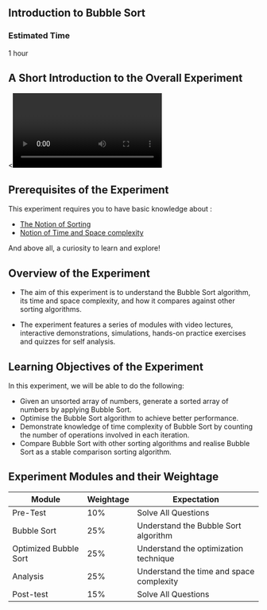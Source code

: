 ##  Introduction to Bubble Sort

### Estimated Time

1 hour

## A Short Introduction to the Overall Experiment

<<video link>>

## Prerequisites of the Experiment


This experiment requires you to have basic knowledge about :

   - [The Notion of Sorting](https://en.wikipedia.org/wiki/Sorting_algorithm)
   - [Notion of Time and Space complexity](https://en.wikipedia.org/wiki/Time_complexity)

And above all, a curiosity to learn and explore!


## Overview of the Experiment

- The aim of this experiment is to understand the Bubble Sort algorithm, its time and space complexity, and how it compares against other sorting algorithms.

- The experiment features a series of modules with video lectures, interactive demonstrations, simulations, hands-on practice exercises and quizzes for self analysis.

## Learning Objectives of the Experiment

In this experiment, we will be able to do the following:

   - Given an unsorted array of numbers, generate a sorted array of numbers by applying Bubble Sort.
   - Optimise the Bubble Sort algorithm to achieve better performance.
   - Demonstrate knowledge of time complexity of Bubble Sort by counting the number of operations involved in each iteration.
   - Compare Bubble Sort with other sorting algorithms and realise Bubble Sort as a stable comparison sorting algorithm.

## Experiment Modules and their Weightage
|Module|Weightage|Expectation|   
|------|---------|-----------| 
| Pre-Test  | 10%  | Solve All Questions  |    
|Bubble Sort   | 25%  |Understand the Bubble Sort algorithm   |    
| Optimized Bubble Sort  |  25% | Understand the optimization technique  |   
|Analysis|25%|Understand the time and space complexity|
|Post-test|15%|Solve All Questions| 
